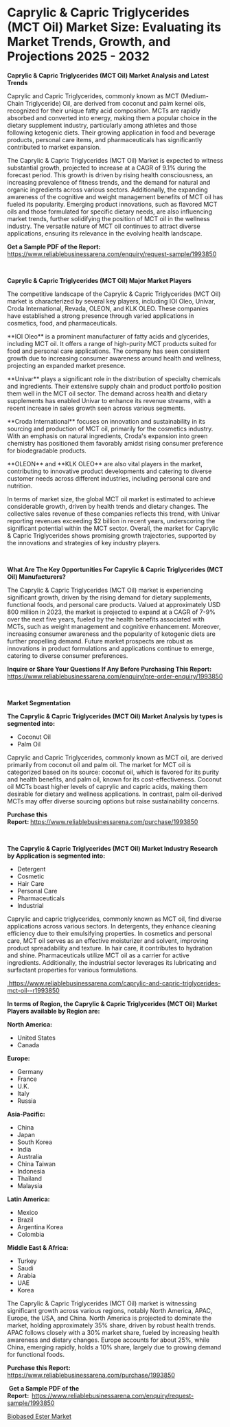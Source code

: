 <p><h1>Caprylic & Capric Triglycerides (MCT Oil) Market Size: Evaluating its Market Trends, Growth, and Projections 2025 - 2032</h1></p><p><strong>Caprylic & Capric Triglycerides (MCT Oil) Market Analysis and Latest Trends</strong></p>
<p><p>Caprylic and Capric Triglycerides, commonly known as MCT (Medium-Chain Triglyceride) Oil, are derived from coconut and palm kernel oils, recognized for their unique fatty acid composition. MCTs are rapidly absorbed and converted into energy, making them a popular choice in the dietary supplement industry, particularly among athletes and those following ketogenic diets. Their growing application in food and beverage products, personal care items, and pharmaceuticals has significantly contributed to market expansion.</p><p>The Caprylic & Capric Triglycerides (MCT Oil) Market is expected to witness substantial growth, projected to increase at a CAGR of 9.1% during the forecast period. This growth is driven by rising health consciousness, an increasing prevalence of fitness trends, and the demand for natural and organic ingredients across various sectors. Additionally, the expanding awareness of the cognitive and weight management benefits of MCT oil has fueled its popularity. Emerging product innovations, such as flavored MCT oils and those formulated for specific dietary needs, are also influencing market trends, further solidifying the position of MCT oil in the wellness industry. The versatile nature of MCT oil continues to attract diverse applications, ensuring its relevance in the evolving health landscape.</p></p>
<p><strong>Get a Sample PDF of the Report:&nbsp;</strong> <a href="https://www.reliablebusinessarena.com/enquiry/request-sample/1993850?utm_campaign=2637&utm_medium=2&utm_source=Github&utm_content=ia&utm_term=03042025&utm_id=caprylic-capric-triglycerides-mct-oil">https://www.reliablebusinessarena.com/enquiry/request-sample/1993850</a></p>
<p>&nbsp;</p>
<p><strong>Caprylic & Capric Triglycerides (MCT Oil) Major Market Players</strong></p>
<p><p>The competitive landscape of the Caprylic & Capric Triglycerides (MCT Oil) market is characterized by several key players, including IOI Oleo, Univar, Croda International, Revada, OLEON, and KLK OLEO. These companies have established a strong presence through varied applications in cosmetics, food, and pharmaceuticals.</p><p>**IOI Oleo** is a prominent manufacturer of fatty acids and glycerides, including MCT oil. It offers a range of high-purity MCT products suited for food and personal care applications. The company has seen consistent growth due to increasing consumer awareness around health and wellness, projecting an expanded market presence.</p><p>**Univar** plays a significant role in the distribution of specialty chemicals and ingredients. Their extensive supply chain and product portfolio position them well in the MCT oil sector. The demand across health and dietary supplements has enabled Univar to enhance its revenue streams, with a recent increase in sales growth seen across various segments.</p><p>**Croda International** focuses on innovation and sustainability in its sourcing and production of MCT oil, primarily for the cosmetics industry. With an emphasis on natural ingredients, Croda's expansion into green chemistry has positioned them favorably amidst rising consumer preference for biodegradable products.</p><p>**OLEON** and **KLK OLEO** are also vital players in the market, contributing to innovative product developments and catering to diverse customer needs across different industries, including personal care and nutrition.</p><p>In terms of market size, the global MCT oil market is estimated to achieve considerable growth, driven by health trends and dietary changes. The collective sales revenue of these companies reflects this trend, with Univar reporting revenues exceeding $2 billion in recent years, underscoring the significant potential within the MCT sector. Overall, the market for Caprylic & Capric Triglycerides shows promising growth trajectories, supported by the innovations and strategies of key industry players.</p></p>
<p>&nbsp;</p>
<p><strong>What Are The Key Opportunities For Caprylic & Capric Triglycerides (MCT Oil) Manufacturers?</strong></p>
<p><p>The Caprylic & Capric Triglycerides (MCT Oil) market is experiencing significant growth, driven by the rising demand for dietary supplements, functional foods, and personal care products. Valued at approximately USD 800 million in 2023, the market is projected to expand at a CAGR of 7-9% over the next five years, fueled by the health benefits associated with MCTs, such as weight management and cognitive enhancement. Moreover, increasing consumer awareness and the popularity of ketogenic diets are further propelling demand. Future market prospects are robust as innovations in product formulations and applications continue to emerge, catering to diverse consumer preferences.</p></p>
<p><strong>Inquire or Share Your Questions If Any Before Purchasing This Report:</strong> <a href="https://www.reliablebusinessarena.com/enquiry/pre-order-enquiry/1993850?utm_campaign=2637&utm_medium=2&utm_source=Github&utm_content=ia&utm_term=03042025&utm_id=caprylic-capric-triglycerides-mct-oil">https://www.reliablebusinessarena.com/enquiry/pre-order-enquiry/1993850</a></p>
<p>&nbsp;</p>
<p><strong>Market Segmentation</strong></p>
<p><strong>The Caprylic & Capric Triglycerides (MCT Oil) Market Analysis by types is segmented into:</strong></p>
<p><ul><li>Coconut Oil</li><li>Palm Oil</li></ul></p>
<p><p>Caprylic and Capric Triglycerides, commonly known as MCT oil, are derived primarily from coconut oil and palm oil. The market for MCT oil is categorized based on its source: coconut oil, which is favored for its purity and health benefits, and palm oil, known for its cost-effectiveness. Coconut oil MCTs boast higher levels of caprylic and capric acids, making them desirable for dietary and wellness applications. In contrast, palm oil-derived MCTs may offer diverse sourcing options but raise sustainability concerns.</p></p>
<p><strong>Purchase this Report:&nbsp;</strong><a href="https://www.reliablebusinessarena.com/purchase/1993850?utm_campaign=2637&utm_medium=2&utm_source=Github&utm_content=ia&utm_term=03042025&utm_id=caprylic-capric-triglycerides-mct-oil">https://www.reliablebusinessarena.com/purchase/1993850</a></p>
<p>&nbsp;</p>
<p><strong>The Caprylic & Capric Triglycerides (MCT Oil) Market Industry Research by Application is segmented into:</strong></p>
<p><ul><li>Detergent</li><li>Cosmetic</li><li>Hair Care</li><li>Personal Care</li><li>Pharmaceuticals</li><li>Industrial</li></ul></p>
<p><p>Caprylic and capric triglycerides, commonly known as MCT oil, find diverse applications across various sectors. In detergents, they enhance cleaning efficiency due to their emulsifying properties. In cosmetics and personal care, MCT oil serves as an effective moisturizer and solvent, improving product spreadability and texture. In hair care, it contributes to hydration and shine. Pharmaceuticals utilize MCT oil as a carrier for active ingredients. Additionally, the industrial sector leverages its lubricating and surfactant properties for various formulations.</p></p>
<p><a href="https://www.reliablebusinessarena.com/caprylic-and-capric-triglycerides-mct-oil--r1993850?utm_campaign=2637&utm_medium=2&utm_source=Github&utm_content=ia&utm_term=03042025&utm_id=caprylic-capric-triglycerides-mct-oil">&nbsp;https://www.reliablebusinessarena.com/caprylic-and-capric-triglycerides-mct-oil--r1993850</a></p>
<p><strong>In terms of Region, the Caprylic & Capric Triglycerides (MCT Oil) Market Players available by Region are:</strong></p>
<p>
    <p> <strong> North America: </strong>
        <ul>
            <li>United States</li>
            <li>Canada</li>
        </ul>
        </p> 
    <p> <strong> Europe: </strong>
        <ul>
            <li>Germany</li>
            <li>France</li>
            <li>U.K.</li>
            <li>Italy</li>
            <li>Russia</li>
        </ul>
        </p> 
    <p> <strong> Asia-Pacific: </strong>
        <ul>
            <li>China</li>
            <li>Japan</li>
            <li>South Korea</li>
            <li>India</li>
            <li>Australia</li>
            <li>China Taiwan</li>
            <li>Indonesia</li>
            <li>Thailand</li>
            <li>Malaysia</li>
        </ul>
        </p> 
    <p> <strong> Latin America: </strong>
        <ul>
            <li>Mexico</li>
            <li>Brazil</li>
            <li>Argentina Korea</li>
            <li>Colombia</li>
        </ul>
        </p> 
    <p> <strong> Middle East & Africa: </strong>
        <ul>
            <li>Turkey</li>
            <li>Saudi</li>
            <li>Arabia</li>
            <li>UAE</li>
            <li>Korea</li>
        </ul>
    </p>
    </p>
<p><p>The Caprylic & Capric Triglycerides (MCT Oil) market is witnessing significant growth across various regions, notably North America, APAC, Europe, the USA, and China. North America is projected to dominate the market, holding approximately 35% share, driven by robust health trends. APAC follows closely with a 30% market share, fueled by increasing health awareness and dietary changes. Europe accounts for about 25%, while China, emerging rapidly, holds a 10% share, largely due to growing demand for functional foods.</p></p>
<p><strong>Purchase this Report: </strong><a href="https://www.reliablebusinessarena.com/purchase/1993850?utm_campaign=2637&utm_medium=2&utm_source=Github&utm_content=ia&utm_term=03042025&utm_id=caprylic-capric-triglycerides-mct-oil">https://www.reliablebusinessarena.com/purchase/1993850</a></p>
<p>&nbsp;<strong>Get a Sample PDF of the Report:&nbsp;&nbsp;</strong><a href="https://www.reliablebusinessarena.com/enquiry/request-sample/1993850?utm_campaign=2637&utm_medium=2&utm_source=Github&utm_content=ia&utm_term=03042025&utm_id=caprylic-capric-triglycerides-mct-oil">https://www.reliablebusinessarena.com/enquiry/request-sample/1993850</a></p>
<p><strong></strong></p>
<p><p><a href="https://github.com/ovtkosle/Market-Research-Report-List-1/blob/main/biobased-ester-market.md?utm_campaign=2637&utm_medium=2&utm_source=Github&utm_content=ia&utm_term=03042025&utm_id=caprylic-capric-triglycerides-mct-oil">Biobased Ester Market</a></p></p>